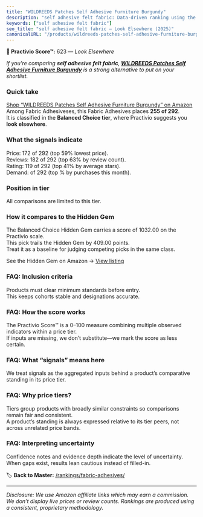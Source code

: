 ```yaml
---
title: "WILDREEDS Patches Self Adhesive Furniture Burgundy"
description: "self adhesive felt fabric: Data-driven ranking using the Practivio Score™. Positioned by quality, value, demand, findability, momentum."
keywords: ["self adhesive felt fabric"]
seo_title: "self adhesive felt fabric — Look Elsewhere (2025)"
canonicalURL: "/products/wildreeds-patches-self-adhesive-furniture-burgundy-B0CZ6YKHNV/"
---
```


**🚫 Practivio Score™:** 623 — _Look Elsewhere_


*If you're comparing **self adhesive felt fabric**, **[WILDREEDS Patches Self Adhesive Furniture Burgundy](https://www.amazon.com/dp/B0CZ6YKHNV?tag=practivio-20)** is a strong alternative to put on your shortlist.*
### Quick take
[Shop “WILDREEDS Patches Self Adhesive Furniture Burgundy” on Amazon](https://www.amazon.com/dp/B0CZ6YKHNV?tag=practivio-20)
Among Fabric Adhesiveses, this Fabric Adhesives places **255 of 292**.  
It is classified in the **Balanced Choice tier**, where Practivio suggests you **look elsewhere**.

### What the signals indicate
Price: 172 of 292 (top 59% lowest price).  
Reviews: 182 of 292 (top 63% by review count).  
Rating: 119 of 292 (top 41% by average stars).  
Demand:  of 292 (top % by purchases this month).

### Position in tier
All comparisons are limited to this tier.

### How it compares to the Hidden Gem
The Balanced Choice Hidden Gem carries a score of 1032.00 on the Practivio scale.  
This pick trails the Hidden Gem by 409.00 points.  
Treat it as a baseline for judging competing picks in the same class.  

See the Hidden Gem on Amazon → [View listing](https://www.amazon.com/dp/B09BNPX3XJ?tag=practivio-20)

### FAQ: Inclusion criteria
Products must clear minimum standards before entry.  
This keeps cohorts stable and designations accurate.

### FAQ: How the score works
The Practivio Score™ is a 0–100 measure combining multiple observed indicators within a price tier.  
If inputs are missing, we don’t substitute—we mark the score as less certain.

### FAQ: What “signals” means here
We treat signals as the aggregated inputs behind a product’s comparative standing in its price tier.

### FAQ: Why price tiers?
Tiers group products with broadly similar constraints so comparisons remain fair and consistent.  
A product’s standing is always expressed relative to its tier peers, not across unrelated price bands.

### FAQ: Interpreting uncertainty
Confidence notes and evidence depth indicate the level of uncertainty.  
When gaps exist, results lean cautious instead of filled-in.


🏷️ **Back to Master:** [/rankings/fabric-adhesives/](/rankings/fabric-adhesives/)

---
_Disclosure: We use Amazon affiliate links which may earn a commission. We don’t display live prices or review counts. Rankings are produced using a consistent, proprietary methodology._
